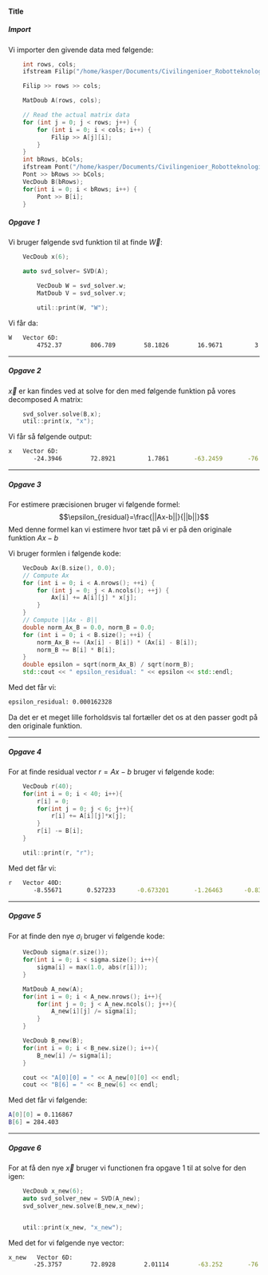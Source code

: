 #### Title

##### Import
Vi importer den givende data med følgende:
```cpp
	int rows, cols;
    ifstream Filip("/home/kasper/Documents/Civilingenioer_Robotteknologi/Numeriske_Metoder/src/portfolio1/Ex1A.dat");

    Filip >> rows >> cols;

    MatDoub A(rows, cols);

	// Read the actual matrix data
    for (int j = 0; j < rows; j++) {    
        for (int i = 0; i < cols; i++) {
            Filip >> A[j][i];
        }
    }
	int bRows, bCols;
	ifstream Pont("/home/kasper/Documents/Civilingenioer_Robotteknologi/Numeriske_Metoder/src/portfolio1/Ex1b.dat");
	Pont >> bRows >> bCols;
	VecDoub B(bRows);
	for(int i = 0; i < bRows; i++) {
		Pont >> B[i];
	}
```

##### Opgave 1
Vi bruger følgende svd funktion til at finde $\vec W$:
```cpp
	VecDoub x(6);

	auto svd_solver= SVD(A);

		VecDoub W = svd_solver.w;
		MatDoub V = svd_solver.v;

		util::print(W, "W");
```
Vi får da:
```bash
W	Vector 6D:
        4752.37        806.789        58.1826        16.9671         3.5654        3.02446
```

---

##### Opgave 2
$\vec x$ er kan findes ved at solve for den med følgende funktion på vores decomposed A matrix:
```cpp
	svd_solver.solve(B,x);
	util::print(x, "x");
```
Vi får så følgende output:
```bash
x	Vector 6D:
       -24.3946        72.8921         1.7861       -63.2459       -76.9598       -17.3859
```

---

##### Opgave 3
For estimere præcisionen bruger vi følgende formel:
$$\epsilon_{residual}=\frac{||Ax-b||}{||b||}$$
Med denne formel kan vi estimere hvor tæt på vi er på den originale funktion $Ax-b$

Vi bruger formlen i følgende kode:
```cpp
	VecDoub Ax(B.size(), 0.0);
	// Compute Ax
	for (int i = 0; i < A.nrows(); ++i) {
		for (int j = 0; j < A.ncols(); ++j) {
			Ax[i] += A[i][j] * x[j];
		}
	}
	// Compute ||Ax - B||
	double norm_Ax_B = 0.0, norm_B = 0.0;
	for (int i = 0; i < B.size(); ++i) {
		norm_Ax_B += (Ax[i] - B[i]) * (Ax[i] - B[i]);
		norm_B += B[i] * B[i];
	}
	double epsilon = sqrt(norm_Ax_B) / sqrt(norm_B);
	std::cout << " epsilon_residual: " << epsilon << std::endl;
```
Med det får vi:
```bash
epsilon_residual: 0.000162328
```

Da det er et meget lille forholdsvis tal fortæller det os at den passer godt på den originale funktion.

---

##### Opgave 4
For at finde residual vector $r=Ax-b$ bruger vi følgende kode:
```cpp
	VecDoub r(40);
	for(int i = 0; i < 40; i++){
		r[i] = 0;
		for(int j = 0; j < 6; j++){
			r[i] += A[i][j]*x[j];
		}
		r[i] -= B[i];
	}

	util::print(r, "r");
```

Med det får vi:
```bash
r	Vector 40D:
       -8.55671       0.527233      -0.673201       -1.26463      -0.831363       0.464874         7.6186        1.13496      -0.401232      -0.325707      -0.217701       0.230878      -0.218717       0.656575     -0.0388285      -0.535747       0.752515       0.561871       0.324391      -0.743685      -0.744122         1.0811      -0.605121      -0.362054       0.341041       -0.89615      -0.411017     -0.0485407        1.13667        1.08557      -0.627664      -0.400131        1.06093       0.132202        0.55506       0.408264        0.87311      -0.680265       0.400403      -0.763662
```

---

##### Opgave 5
For at finde den nye $\sigma_i$ bruger vi følgende kode:
```cpp
	VecDoub sigma(r.size());
	for(int i = 0; i < sigma.size(); i++){
		sigma[i] = max(1.0, abs(r[i]));
	}

	MatDoub A_new(A);
	for(int i = 0; i < A_new.nrows(); i++){
		for(int j = 0; j < A_new.ncols(); j++){
			A_new[i][j] /= sigma[i];
		}
	}

	VecDoub B_new(B);
	for(int i = 0; i < B_new.size(); i++){
		B_new[i] /= sigma[i];
	}

	cout << "A[0][0] = " << A_new[0][0] << endl;
	cout << "B[6] = " << B_new[6] << endl;
```

Med det får vi følgende:
```bash
A[0][0] = 0.116867
B[6] = 284.403
```

---

##### Opgave 6
For at få den nye $\vec x$ bruger vi functionen fra opgave 1 til at solve for den igen:

```cpp
	VecDoub x_new(6);
	auto svd_solver_new = SVD(A_new);
	svd_solver_new.solve(B_new,x_new);


	util::print(x_new, "x_new");
```

Med det for vi følgende nye vector:
```bash
x_new	Vector 6D:
       -25.3757        72.8928        2.01114        -63.252       -76.9682       -17.3859
```